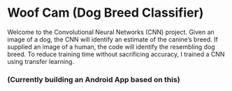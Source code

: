 # Woof Cam (Dog Breed Classifier)

Welcome to the Convolutional Neural Networks (CNN) project. Given an image of a dog, the CNN will identify an estimate of the canine’s breed. If supplied an image of a human, the code will identify the resembling dog breed. To reduce training time without sacrificing accuracy, I trained a CNN using transfer learning. 

### (Currently building an Android App based on this)
